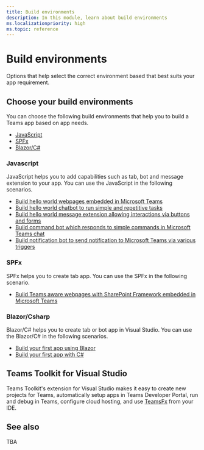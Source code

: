 ```yaml
---
title: Build environments
description: In this module, learn about build environments
ms.localizationpriority: high
ms.topic: reference
---
```

# Build environments

Options that help select the correct environment based that best suits your app requirement.

## Choose your build environments

You can choose the following build environments that help you to build a Teams app based on app needs.

* [JavaScript](#javascript)
* [SPFx](#spfx)
* [Blazor/C#](#blazorcsharp)

### Javascript

JavaScript helps you to add capabilities such as tab, bot and message extension to your app. You can use the JavaScript in the following scenarios.

* [Build hello world webpages embedded in Microsoft Teams](../sbs-gs-javascript.yml)
* [Build hello world chatbot to run simple and repetitive tasks](../sbs-gs-bot.yml)
* [Build hello world message extension allowing interactions via buttons and forms](../sbs-gs-msgext.yml)
* [Build command bot which responds to simple commands in Microsoft Teams chat](../sbs-gs-commandbot.yml)
* [Build notification bot to send notification to Microsoft Teams via various triggers](../sbs-gs-notificationbot.yml)

### SPFx

SPFx helps you to create tab app. You can use the SPFx in the following scenario.

* [Build Teams aware webpages with SharePoint Framework embedded in Microsoft Teams](../sbs-gs-spfx.yml)

### Blazor/Csharp

Blazor/C# helps you to create tab or bot app in Visual Studio. You can use the Blazor/C# in the following scenarios.

* [Build your first app using Blazor](../sbs-gs-blazorupdate.yml)
* [Build your first app with C#](../sbs-gs-spfx.yml)

## Teams Toolkit for Visual Studio

Teams Toolkit's extension for Visual Studio makes it easy to create new projects for Teams, automatically setup apps in Teams Developer Portal, run and debug in Teams, configure cloud hosting, and use [TeamsFx](https://github.com/OfficeDev/teamsfx) from your IDE.

## See also

TBA
